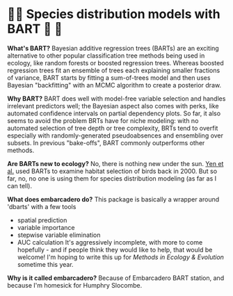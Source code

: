 # 🌲🌉 Species distribution models with BART 🌉 🌲

__What's BART?__ 
Bayesian additive regression trees (BARTs) are an exciting alternative to other popular classification tree methods being used in ecology, like random forests or boosted regression trees. Whereas boosted regression trees fit an ensemble of trees each explaining smaller fractions of variance, BART starts by fitting a sum-of-trees model and then uses Bayesian "backfitting" with an MCMC algorithm to create a posterior draw. 

__Why BART?__ 
BART does well with model-free variable selection and handles irrelevant predictors well; the Bayesian aspect also comes with perks, like automated confidence intervals on partial dependency plots. So far, it also seems to avoid the problem BRTs have for niche modeling: with no automated selection of tree depth or tree complexity, BRTs tend to overfit especially with randomly-generated pseudoabsences and ensembling over subsets. In previous "bake-offs", BART commonly outperforms other methods.

__Are BARTs new to ecology?__
No, there is nothing new under the sun. [Yen et al.](https://onlinelibrary.wiley.com/doi/pdf/10.1111/j.1600-0587.2011.06651.x) used BARTs to examine habitat selection of birds back in 2000. But so far, no, no one is using them for species distribution modeling (as far as I can tell).

__What does embarcadero do?__
This package is basically a wrapper around 'dbarts'  with a few tools
- spatial prediction 
- variable importance 
- stepwise variable elimination
- AUC calculation 
It's aggressively incomplete, with more to come hopefully - and if people think they would like to help, that would be welcome! I'm hoping to write this up for _Methods in Ecology & Evolution_ sometime this year.

__Why is it called embarcadero?__
Because of Embarcadero BART station, and because I'm homesick for Humphry Slocombe. 
